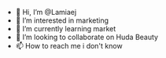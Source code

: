 - 👋 Hi, I’m @Lamiaej
- 👀 I’m interested in marketing
- 🌱 I’m currently learning market
- 💞️ I’m looking to collaborate on Huda Beauty
- 📫 How to reach me i don't know

<!---
Lamiaej/Lamiaej is a ✨ special ✨ repository because its `README.md` (this file) appears on your GitHub profile.
You can click the Preview link to take a look at your changes.
--->
